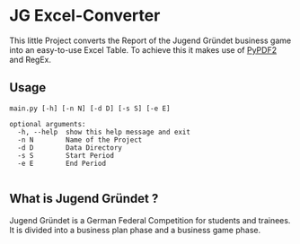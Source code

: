 # JG Excel-Converter

This little Project converts the Report of the Jugend Gründet business game into an easy-to-use Excel Table. To achieve
this it makes use of [PyPDF2](https://pypi.org/project/PyPDF2/) and RegEx.

## Usage

```
main.py [-h] [-n N] [-d D] [-s S] [-e E]

optional arguments:
  -h, --help  show this help message and exit
  -n N        Name of the Project
  -d D        Data Directory
  -s S        Start Period
  -e E        End Period


```

## What is Jugend Gründet ?

Jugend Gründet is a German Federal Competition for students and trainees. It is divided into a business plan phase and a
business game phase.
